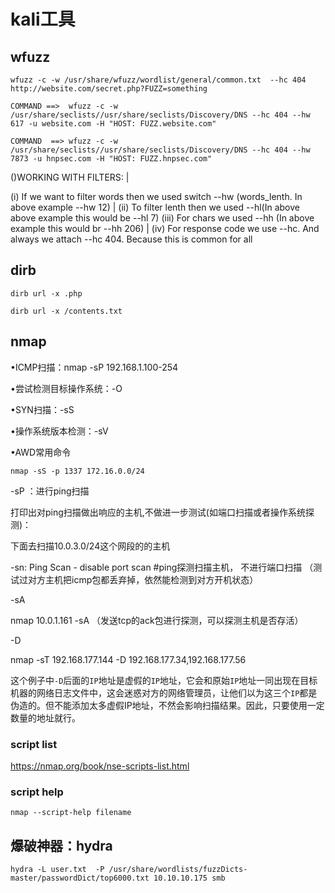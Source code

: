 # kali工具

## wfuzz

`wfuzz -c -w /usr/share/wfuzz/wordlist/general/common.txt  --hc 404 http://website.com/secret.php?FUZZ=something`

`COMMAND ==>  wfuzz -c -w /usr/share/seclists//usr/share/seclists/Discovery/DNS --hc 404 --hw 617 -u website.com -H "HOST: FUZZ.website.com"`

`COMMAND  ==> wfuzz -c -w /usr/share/seclists//usr/share/seclists/Discovery/DNS --hc 404 --hw 7873 -u hnpsec.com -H "HOST: FUZZ.hnpsec.com"`

()WORKING WITH FILTERS:                                                                               |   

(i) If we want to filter words then we used switch --hw (words_lenth. In above example --hw 12)        |
(ii) To filter lenth then we used --hl(In above above example this would be --hl 7)
(iii) For chars we used --hh (In above example this would br --hh 206)                                 |
(iv) For response code we use --hc. And always we attach --hc 404. Because this is common for all

## dirb

`dirb url -x .php`

`dirb url -x /contents.txt`

## nmap

•ICMP扫描：nmap  -sP 192.168.1.100-254

•尝试检测目标操作系统：-O

•SYN扫描：-sS

•操作系统版本检测：-sV

•AWD常用命令

	nmap -sS -p 1337 172.16.0.0/24

-sP ：进行ping扫描

打印出对ping扫描做出响应的主机,不做进一步测试(如端口扫描或者操作系统探测)： 

下面去扫描10.0.3.0/24这个网段的的主机

-sn:  Ping Scan - disable port scan  #ping探测扫描主机， 不进行端口扫描 （测试过对方主机把icmp包都丢弃掉，依然能检测到对方开机状态）

-sA

nmap 10.0.1.161 -sA （发送tcp的ack包进行探测，可以探测主机是否存活）

-D 

 nmap -sT 192.168.177.144 -D 192.168.177.34,192.168.177.56 

 这个例子中`-D`后面的`IP`地址是虚假的`IP`地址，它会和原始`IP`地址一同出现在目标机器的网络日志文件中，这会迷惑对方的网络管理员，让他们以为这三个`IP`都是伪造的。但不能添加太多虚假IP地址，不然会影响扫描结果。因此，只要使用一定数量的地址就行。 

### script list

 https://nmap.org/book/nse-scripts-list.html 

### script help

`nmap --script-help filename`

## 爆破神器：hydra





```
hydra -L user.txt  -P /usr/share/wordlists/fuzzDicts-master/passwordDict/top6000.txt 10.10.10.175 smb
```

